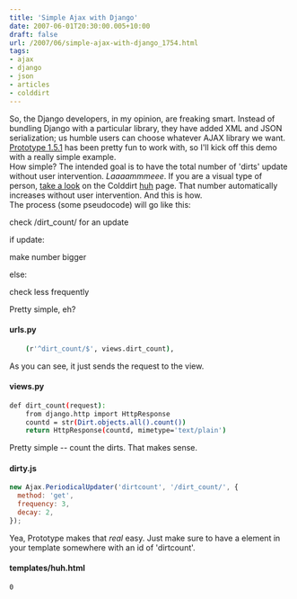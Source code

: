 ```yaml
---
title: 'Simple Ajax with Django'
date: 2007-06-01T20:30:00.005+10:00
draft: false
url: /2007/06/simple-ajax-with-django_1754.html
tags: 
- ajax
- django
- json
- articles
- colddirt
---
```


So, the Django developers, in my opinion, are freaking smart. Instead of bundling Django with a particular library, they have added XML and JSON serialization; us humble users can choose whatever AJAX library we want. [Prototype 1.5.1](http://www.prototypejs.org/) has been pretty fun to work with, so I'll kick off this demo with a really simple example.  
How simple? The intended goal is to have the total number of 'dirts' update without user intervention. _Laaaammmeee_. If you are a visual type of person, [take a look](http://www.colddirt.com/huh/) on the Colddirt [huh](http://www.colddirt.com/huh/) page. That number automatically increases without user intervention. And this is how.  
The process (some pseudocode) will go like this:  


check /dirt_count/ for an update  
  
if update:  
  
  make number bigger  
  
else:  
  
  check less frequently  
  
  
Pretty simple, eh?  

#### urls.py

  
```bash
    (r'^dirt_count/$', views.dirt_count),
```  
As you can see, it just sends the request to the view.  

#### views.py

  
```bash
def dirt_count(request):
    from django.http import HttpResponse
    countd = str(Dirt.objects.all().count())
    return HttpResponse(countd, mimetype='text/plain')

```  
  
Pretty simple -- count the dirts. That makes sense.  

#### dirty.js

  
```javascript
new Ajax.PeriodicalUpdater('dirtcount', '/dirt_count/', {
  method: 'get',
  frequency: 3,
  decay: 2,
});
```  
  
Yea, Prototype makes that _real_ easy. Just make sure to have a element in your template somewhere with an id of 'dirtcount'.  

#### templates/huh.html

  
```bash
0
```